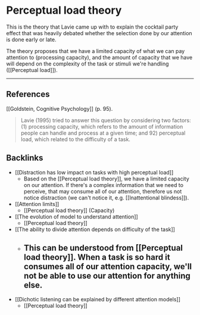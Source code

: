 # Perceptual load theory
This is the theory that Lavie came up with to explain the cocktail party effect that was heavily debated whether the selection done by our attention is done early or late.

The theory proposes that we have a limited capacity of what we can pay attention to (processing capacity), and the amount of capacity that we have will depend on the complexity of the task or stimuli we're handling ([[Perceptual load]]).

---
## References
[[Goldstein, Cognitive Psychology]] (p. 95).
> Lavie (1995) tried to answer this question by considering two factors: (1) processing capacity, which refers to the amount of information people can handle and process at a given time; and 92) perceptual load, which related to the difficulty of a task.

## Backlinks
* [[Distraction has low impact on tasks with high perceptual load]]
	* Based on the [[Perceptual load theory]], we have a limited capacity on our attention. If there's a complex information that we need to perceive, that may consume all of our attention, therefore us not notice distraction (we can't notice it, e.g. [[Inattentional blindess]]).
* [[Attention limits]]
	* [[Perceptual load theory]] (Capacity)
* [[The evolution of model to understand attention]]
	* [[Perceptual load theory]]
* [[The ability to divide attention depends on difficulty of the task]]
	* ## This can be understood from [[Perceptual load theory]]. When a task is so hard it consumes all of our attention capacity, we'll not be able to use our attention for anything else.
* [[Dichotic listening can be explained by different attention models]]
	* [[Perceptual load theory]]

<!-- #evergreen -->

<!-- {BearID:F550E35A-683C-47AD-95CE-438B12F45C5C-81026-00000C1B11B91AD7} -->
